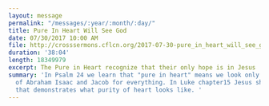 ```yaml
---
layout: message
permalink: "/messages/:year/:month/:day/"
title: Pure In Heart Will See God
date: 07/30/2017 10:00 AM
file: http://crosssermons.cflcn.org/2017-07-30-pure_in_heart_will_see_god.m4a
duration: '38:04'
length: 18349979
excerpt: The Pure in Heart recognize that their only hope is in Jesus
summary: 'In Psalm 24 we learn that "pure in heart" means we look only to the God
  of Abraham Isaac and Jacob for everything. In Luke chapter15 Jesus shares a parable
  that demonstrates what purity of heart looks like. '
---
```

